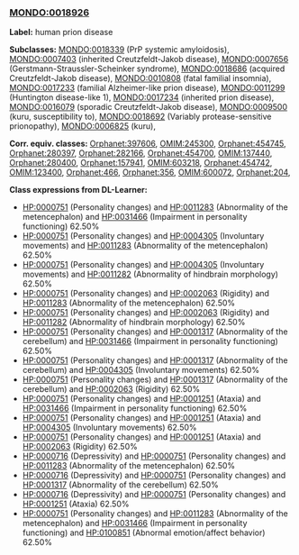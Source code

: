 
### [MONDO:0018926](http://purl.obolibrary.org/obo/MONDO_0018926)
**Label:** human prion disease

**Subclasses:** [MONDO:0018339](http://purl.obolibrary.org/obo/MONDO_0018339) (PrP systemic amyloidosis), [MONDO:0007403](http://purl.obolibrary.org/obo/MONDO_0007403) (inherited Creutzfeldt-Jakob disease), [MONDO:0007656](http://purl.obolibrary.org/obo/MONDO_0007656) (Gerstmann-Straussler-Scheinker syndrome), [MONDO:0018686](http://purl.obolibrary.org/obo/MONDO_0018686) (acquired Creutzfeldt-Jakob disease), [MONDO:0010808](http://purl.obolibrary.org/obo/MONDO_0010808) (fatal familial insomnia), [MONDO:0017233](http://purl.obolibrary.org/obo/MONDO_0017233) (familial Alzheimer-like prion disease), [MONDO:0011299](http://purl.obolibrary.org/obo/MONDO_0011299) (Huntington disease-like 1), [MONDO:0017234](http://purl.obolibrary.org/obo/MONDO_0017234) (inherited prion disease), [MONDO:0016079](http://purl.obolibrary.org/obo/MONDO_0016079) (sporadic Creutzfeldt-Jakob disease), [MONDO:0009500](http://purl.obolibrary.org/obo/MONDO_0009500) (kuru, susceptibility to), [MONDO:0018692](http://purl.obolibrary.org/obo/MONDO_0018692) (Variably protease-sensitive prionopathy), [MONDO:0006825](http://purl.obolibrary.org/obo/MONDO_0006825) (kuru), 

**Corr. equiv. classes:** [Orphanet:397606](http://www.orpha.net/ORDO/Orphanet_397606), [OMIM:245300](http://purl.obolibrary.org/obo/OMIM_245300), [Orphanet:454745](http://www.orpha.net/ORDO/Orphanet_454745), [Orphanet:280397](http://www.orpha.net/ORDO/Orphanet_280397), [Orphanet:282166](http://www.orpha.net/ORDO/Orphanet_282166), [Orphanet:454700](http://www.orpha.net/ORDO/Orphanet_454700), [OMIM:137440](http://purl.obolibrary.org/obo/OMIM_137440), [Orphanet:280400](http://www.orpha.net/ORDO/Orphanet_280400), [Orphanet:157941](http://www.orpha.net/ORDO/Orphanet_157941), [OMIM:603218](http://purl.obolibrary.org/obo/OMIM_603218), [Orphanet:454742](http://www.orpha.net/ORDO/Orphanet_454742), [OMIM:123400](http://purl.obolibrary.org/obo/OMIM_123400), [Orphanet:466](http://www.orpha.net/ORDO/Orphanet_466), [Orphanet:356](http://www.orpha.net/ORDO/Orphanet_356), [OMIM:600072](http://purl.obolibrary.org/obo/OMIM_600072), [Orphanet:204](http://www.orpha.net/ORDO/Orphanet_204), 

**Class expressions from DL-Learner:**

- [HP:0000751](http://purl.obolibrary.org/obo/HP_0000751) (Personality changes) and [HP:0011283](http://purl.obolibrary.org/obo/HP_0011283) (Abnormality of the metencephalon) and [HP:0031466](http://purl.obolibrary.org/obo/HP_0031466) (Impairment in personality functioning) 62.50%
- [HP:0000751](http://purl.obolibrary.org/obo/HP_0000751) (Personality changes) and [HP:0004305](http://purl.obolibrary.org/obo/HP_0004305) (Involuntary movements) and [HP:0011283](http://purl.obolibrary.org/obo/HP_0011283) (Abnormality of the metencephalon) 62.50%
- [HP:0000751](http://purl.obolibrary.org/obo/HP_0000751) (Personality changes) and [HP:0004305](http://purl.obolibrary.org/obo/HP_0004305) (Involuntary movements) and [HP:0011282](http://purl.obolibrary.org/obo/HP_0011282) (Abnormality of hindbrain morphology) 62.50%
- [HP:0000751](http://purl.obolibrary.org/obo/HP_0000751) (Personality changes) and [HP:0002063](http://purl.obolibrary.org/obo/HP_0002063) (Rigidity) and [HP:0011283](http://purl.obolibrary.org/obo/HP_0011283) (Abnormality of the metencephalon) 62.50%
- [HP:0000751](http://purl.obolibrary.org/obo/HP_0000751) (Personality changes) and [HP:0002063](http://purl.obolibrary.org/obo/HP_0002063) (Rigidity) and [HP:0011282](http://purl.obolibrary.org/obo/HP_0011282) (Abnormality of hindbrain morphology) 62.50%
- [HP:0000751](http://purl.obolibrary.org/obo/HP_0000751) (Personality changes) and [HP:0001317](http://purl.obolibrary.org/obo/HP_0001317) (Abnormality of the cerebellum) and [HP:0031466](http://purl.obolibrary.org/obo/HP_0031466) (Impairment in personality functioning) 62.50%
- [HP:0000751](http://purl.obolibrary.org/obo/HP_0000751) (Personality changes) and [HP:0001317](http://purl.obolibrary.org/obo/HP_0001317) (Abnormality of the cerebellum) and [HP:0004305](http://purl.obolibrary.org/obo/HP_0004305) (Involuntary movements) 62.50%
- [HP:0000751](http://purl.obolibrary.org/obo/HP_0000751) (Personality changes) and [HP:0001317](http://purl.obolibrary.org/obo/HP_0001317) (Abnormality of the cerebellum) and [HP:0002063](http://purl.obolibrary.org/obo/HP_0002063) (Rigidity) 62.50%
- [HP:0000751](http://purl.obolibrary.org/obo/HP_0000751) (Personality changes) and [HP:0001251](http://purl.obolibrary.org/obo/HP_0001251) (Ataxia) and [HP:0031466](http://purl.obolibrary.org/obo/HP_0031466) (Impairment in personality functioning) 62.50%
- [HP:0000751](http://purl.obolibrary.org/obo/HP_0000751) (Personality changes) and [HP:0001251](http://purl.obolibrary.org/obo/HP_0001251) (Ataxia) and [HP:0004305](http://purl.obolibrary.org/obo/HP_0004305) (Involuntary movements) 62.50%
- [HP:0000751](http://purl.obolibrary.org/obo/HP_0000751) (Personality changes) and [HP:0001251](http://purl.obolibrary.org/obo/HP_0001251) (Ataxia) and [HP:0002063](http://purl.obolibrary.org/obo/HP_0002063) (Rigidity) 62.50%
- [HP:0000716](http://purl.obolibrary.org/obo/HP_0000716) (Depressivity) and [HP:0000751](http://purl.obolibrary.org/obo/HP_0000751) (Personality changes) and [HP:0011283](http://purl.obolibrary.org/obo/HP_0011283) (Abnormality of the metencephalon) 62.50%
- [HP:0000716](http://purl.obolibrary.org/obo/HP_0000716) (Depressivity) and [HP:0000751](http://purl.obolibrary.org/obo/HP_0000751) (Personality changes) and [HP:0001317](http://purl.obolibrary.org/obo/HP_0001317) (Abnormality of the cerebellum) 62.50%
- [HP:0000716](http://purl.obolibrary.org/obo/HP_0000716) (Depressivity) and [HP:0000751](http://purl.obolibrary.org/obo/HP_0000751) (Personality changes) and [HP:0001251](http://purl.obolibrary.org/obo/HP_0001251) (Ataxia) 62.50%
- [HP:0000751](http://purl.obolibrary.org/obo/HP_0000751) (Personality changes) and [HP:0011283](http://purl.obolibrary.org/obo/HP_0011283) (Abnormality of the metencephalon) and [HP:0031466](http://purl.obolibrary.org/obo/HP_0031466) (Impairment in personality functioning) and [HP:0100851](http://purl.obolibrary.org/obo/HP_0100851) (Abnormal emotion/affect behavior) 62.50%


